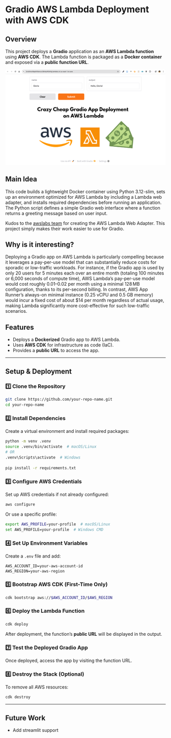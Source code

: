 # **Gradio AWS Lambda Deployment with AWS CDK**

## **Overview**
This project deploys a **Gradio** application as an **AWS Lambda function** using **AWS CDK**. The Lambda function is packaged as a **Docker container** and exposed via a **public function URL**.

![image](img.png)

## **Main Idea**

This code builds a lightweight Docker container using Python 3.12-slim, sets up an environment optimized for AWS Lambda by including a Lambda web adapter, and installs required dependencies before running an application. The Python script defines a simple Gradio web interface where a function returns a greeting message based on user input.

Kudos to the [awslabs team](https://github.com/awslabs/aws-lambda-web-adapter) for creating the AWS Lambda Web Adapter. This project simply makes their work easier to use for Gradio.

## **Why is it interesting?**
Deploying a Gradio app on AWS Lambda is particularly compelling because it leverages a pay-per-use model that can substantially reduce costs for sporadic or low-traffic workloads. For instance, if the Gradio app is used by only 20 users for 5 minutes each over an entire month (totaling 100 minutes or 6,000 seconds of compute time), AWS Lambda’s pay-per-use model would cost roughly $0.01–$0.02 per month using a minimal 128 MB configuration, thanks to its per-second billing. In contrast, AWS App Runner’s always-on minimal instance (0.25 vCPU and 0.5 GB memory) would incur a fixed cost of about $14 per month regardless of actual usage, making Lambda significantly more cost-effective for such low-traffic scenarios.

## **Features**
- Deploys a **Dockerized** Gradio app to AWS Lambda.
- Uses **AWS CDK** for infrastructure as code (IaC).
- Provides a **public URL** to access the app.

---

## **Setup & Deployment**
### **1️⃣ Clone the Repository**
```sh
git clone https://github.com/your-repo-name.git
cd your-repo-name
```

### **2️⃣ Install Dependencies**
Create a virtual environment and install required packages:
```sh
python -m venv .venv
source .venv/bin/activate  # macOS/Linux
# OR
.venv\Scripts\activate  # Windows

pip install -r requirements.txt
```

### **3️⃣ Configure AWS Credentials**
Set up AWS credentials if not already configured:
```sh
aws configure
```
Or use a specific profile:
```sh
export AWS_PROFILE=your-profile  # macOS/Linux
set AWS_PROFILE=your-profile  # Windows CMD
```

### **4️⃣ Set Up Environment Variables**
Create a `.env` file and add:
```
AWS_ACCOUNT_ID=your-aws-account-id
AWS_REGION=your-aws-region
```

### **5️⃣ Bootstrap AWS CDK (First-Time Only)**
```sh
cdk bootstrap aws://$AWS_ACCOUNT_ID/$AWS_REGION
```

### **6️⃣ Deploy the Lambda Function**
```sh
cdk deploy
```
After deployment, the function’s **public URL** will be displayed in the output.

### **7️⃣ Test the Deployed Gradio App**
Once deployed, access the app by visiting the function URL.

### **8️⃣ Destroy the Stack (Optional)**
To remove all AWS resources:
```sh
cdk destroy
```
---

## **Future Work**

* Add streamlit support